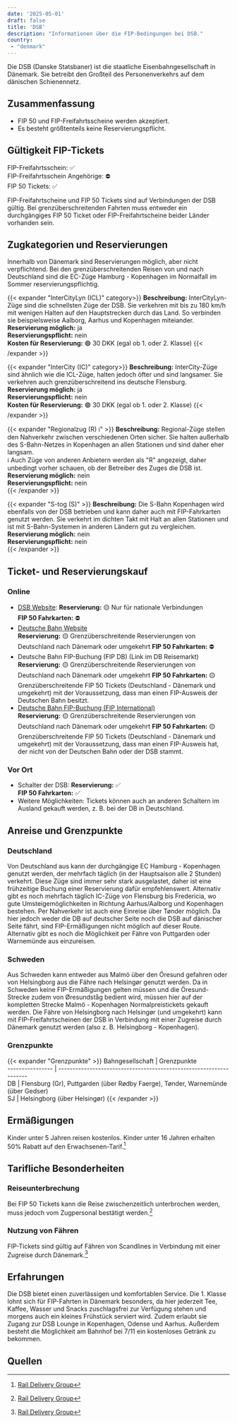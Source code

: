 ```yaml
---
date: '2025-05-01'
draft: false
title: 'DSB'
description: "Informationen über die FIP-Bedingungen bei DSB."
country:
 - "denmark"
---
```


Die DSB (Danske Statsbaner) ist die staatliche Eisenbahngesellschaft in Dänemark. Sie betreibt den Großteil des Personenverkehrs auf dem dänischen Schienennetz.

## Zusammenfassung
- FIP 50 und FIP-Freifahrtsscheine werden akzeptiert.
- Es besteht größtenteils keine Reservierungspflicht.

## Gültigkeit FIP-Tickets
FIP-Freifahrtsschein: ✅  
FIP-Freifahrtsschein Angehörige: ⛔  
FIP 50 Tickets: ✅  

FIP-Freifahrtscheine und FIP 50 Tickets sind auf Verbindungen der DSB gültig. Bei grenzüberschreitenden Fahrten muss entweder ein durchgängiges FIP 50 Ticket oder FIP-Freifahrtscheine beider Länder vorhanden sein.

## Zugkategorien und Reservierungen
Innerhalb von Dänemark sind Reservierungen möglich, aber nicht verpflichtend. Bei den grenzüberschreitenden Reisen von und nach Deutschland sind die EC-Züge Hamburg - Kopenhagen im Normalfall im Sommer reservierungspflichtig.


{{< expander "InterCityLyn (ICL)" category>}}
**Beschreibung:** InterCityLyn-Züge sind die schnellsten Züge der DSB. Sie verkehren mit bis zu 180 km/h mit wenigen Halten auf den Hauptstrecken durch das Land. So verbinden sie beispielsweise Aalborg, Aarhus und Kopenhagen miteiander.  
**Reservierung möglich:** ja  
**Reservierungspflicht:** nein  
**Kosten für Reservierung:** 🟢
30 DKK (egal ob 1. oder 2. Klasse)
{{< /expander >}}

{{< expander "InterCity (IC)" category>}}
**Beschreibung:** InterCity-Züge sind ähnlich wie die ICL-Züge, halten jedoch öfter und sind langsamer. Sie verkehren auch grenzüberschreitend ins deutsche Flensburg.  
**Reservierung möglich:** ja  
**Reservierungspflicht:** nein  
**Kosten für Reservierung:** 🟢
30 DKK (egal ob 1. oder 2. Klasse)
{{< /expander >}}

{{< expander "Regionalzug (R) ℹ️" >}}
**Beschreibung:** Regional-Züge stellen den Nahverkehr zwischen verschiedenen Orten sicher. Sie halten außerhalb des S-Bahn-Netzes in Kopenhagen an allen Stationen und sind daher eher langsam.   
ℹ️ Auch Züge von anderen Anbietern werden als "R" angezeigt, daher unbedingt vorher schauen, ob der Betreiber des Zuges die DSB ist.  
**Reservierung möglich:** nein  
**Reservierungspflicht:** nein    
{{< /expander >}}

{{< expander "S-tog (S)" >}}
**Beschreibung:** Die S-Bahn Kopenhagen wird ebenfalls von der DSB betrieben und kann daher auch mit FIP-Fahrkarten genutzt werden. Sie verkehrt im dichten Takt mit Halt an allen Stationen und ist mit S-Bahn-Systemen in anderen Ländern gut zu vergleichen.  
**Reservierung möglich:** nein  
**Reservierungspflicht:** nein    
{{< /expander >}}

## Ticket- und Reservierungskauf
### Online
- [DSB Website](https://www.dsb.dk): 
  **Reservierung:** 🟡 Nur für nationale Verbindungen  
  **FIP 50 Fahrkarten:** ⛔  
- [Deutsche Bahn Website](https://bahn.de/)  
  **Reservierung:** 🟡 Grenzüberschreitende Reservierungen von Deutschland nach Dänemark oder umgekehrt 
  **FIP 50 Fahrkarten:** ⛔  
- Deutsche Bahn FIP-Buchung (FIP DB) (Link im DB Reisemarkt)  
  **Reservierung:** 🟡 Grenzüberschreitende Reservierungen von Deutschland nach Dänemark oder umgekehrt 
  **FIP 50 Fahrkarten:** 🟡 Grenzüberschreitende FIP 50 Tickets (Deutschland - Dänemark und umgekehrt) mit der Voraussetzung, dass man einen FIP-Ausweis der Deutschen Bahn besitzt.  
- [Deutsche Bahn FIP-Buchung (FIP International)](https://www.bahn.de/buchung/start?KL=2&ET=FIP_SONSTIGE)  
  **Reservierung:** 🟡 Grenzüberschreitende Reservierungen von Deutschland nach Dänemark oder umgekehrt 
  **FIP 50 Fahrkarten:** 🟡 Grenzüberschreitende FIP 50 Tickets (Deutschland - Dänemark und umgekehrt) mit der Voraussetzung, dass man einen FIP-Ausweis hat, der nicht von der Deutschen Bahn oder der DSB stammt.  

### Vor Ort
- Schalter der DSB: 
  **Reservierung:** ✅  
  **FIP 50 Fahrkarten:** ✅  
- Weitere Möglichkeiten: 
  Tickets können auch an anderen Schaltern im Ausland gekauft werden, z. B. bei der DB in Deutschland.

## Anreise und Grenzpunkte
### Deutschland
Von Deutschland aus kann der durchgängige EC Hamburg - Kopenhagen genutzt werden, der mehrfach täglich (in der Hauptsaison alle 2 Stunden) verkehrt. Diese Züge sind immer sehr stark ausgelastet, daher ist eine frühzeitige Buchung einer Reservierung dafür empfehlenswert. Alternativ gibt es noch mehrfach täglich IC-Züge von Flensburg bis Fredericia, wo gute Umsteigemöglichkeiten in Richtung Aarhus/Aalborg und Kopenhagen bestehen. Per Nahverkehr ist auch eine Einreise über Tønder möglich. Da hier jedoch weder die DB auf deutscher Seite noch die DSB auf dänischer Seite fährt, sind FIP-Ermäßigungen nicht möglich auf dieser Route. Alternativ gibt es noch die Möglichkeit per Fähre von Puttgarden oder Warnemünde aus einzureisen.

### Schweden
Aus Schweden kann entweder aus Malmö über den Öresund gefahren oder von Helsingborg aus die Fähre nach Helsingør genutzt werden. Da in Schweden keine FIP-Ermäßigungen gelten müssen und die Öresund-Strecke zudem von Øresundståg bedient wird, müssen hier auf der kompletten Strecke Malmö - Kopenhagen Normalpreistickets gekauft werden. Die Fähre von Helsingborg nach Helsingør (und umgekehrt) kann mit FIP-Freifahrtscheinen der DSB in Verbindung mit einer Zugreise durch Dänemark genutzt werden (also z. B. Helsingborg - Kopenhagen).

### Grenzpunkte
{{< expander "Grenzpunkte" >}}
Bahngesellschaft | Grenzpunkte  
---------------- | -------------------------------------------------------------------  
DB | Flensburg (Gr), Puttgarden (über Rødby Faerge), Tønder, Warnemünde (über Gedser)   
SJ | Helsingborg (über Helsingør)
{{< /expander >}}

## Ermäßigungen
Kinder unter 5 Jahren reisen kostenlos. Kinder unter 16 Jahren erhalten 50% Rabatt auf den Erwachsenen-Tarif.[^1]  

## Tarifliche Besonderheiten
### Reiseunterbrechung
Bei FIP 50 Tickets kann die Reise zwischenzeitlich unterbrochen werden, muss jedoch vom Zugpersonal bestätigt werden.[^1]  

### Nutzung von Fähren
FIP-Tickets sind gültig auf Fähren von Scandlines in Verbindung mit einer Zugreise durch Dänemark.[^1]  

## Erfahrungen
Die DSB bietet einen zuverlässigen und komfortablen Service. Die 1. Klasse lohnt sich für FIP-Fahrten in Dänemark besonders, da hier jederzeit Tee, Kaffee, Wasser und Snacks zuschlagsfrei zur Verfügung stehen und morgens auch ein kleines Frühstück serviert wird. Zudem erlaubt sie Zugang zur DSB Lounge in Kopenhagen, Odense und Aarhus. Außerdem besteht die Möglichkeit am Bahnhof bei 7/11 ein kostenloses Getränk zu bekommen.  

## Quellen
[^1]: [Rail Delivery Group](https://www.raildeliverygroup.com/rst/europe-and-fip.html#Tips)
